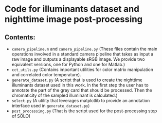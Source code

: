 # Code for illuminants dataset and nighttime image post-processing

## Contents:
- `camera_pipeline.m` and `camera_pipeline.py` (These files contain the main operations involved in a standard camera pipeline that takes as input a raw image and outputs a displayable sRGB image. We provide two equivalent versions, one for Python and one for Matlab.)
- `cct_utils.py` (Contains important utilities for color matrix manipulation and correlated color temperature).
- `generate_dataset.py` (A script that is used to create the nighttime illuminants dataset used in this work. In the first step the user has to annotate the part of the gray card that should be processed. Then the chromaticity of the sampled illuminant is calculated.)
- `select.py` (A utility that leverages matplotlib to provide an annotation interface used in `generate_dataset.py`)
- `post_processing.py` (That is the script used for the post-processing step of SOLO)